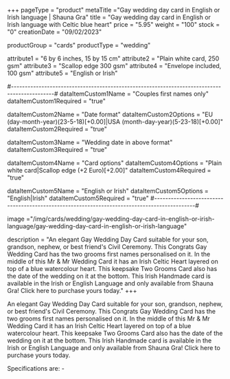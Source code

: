 +++
pageType = "product"
metaTitle ="Gay wedding day card in English or Irish language | Shauna Gra"
title = "Gay wedding day card in English or Irish language with Celtic blue heart"
price = "5.95"
weight = "100"
stock = "0"
creationDate = "09/02/2023"

productGroup = "cards"
productType = "wedding"
 
attribute1 = "6 by 6 inches, 15 by 15 cm" 
attribute2 = "Plain white card, 250 gsm"
attribute3 = "Scallop edge 300 gsm"
attribute4 = "Envelope included, 100 gsm"
attribute5 = "English or Irish"
 
#---------------------------------------------------------------------------------------------#
dataItemCustom1Name = "Couples first names only"
dataItemCustom1Required = "true"

dataItemCustom2Name = "Date format"
dataItemCustom2Options = "EU (day-month-year)(23-5-18)[+0.00]|USA (month-day-year)(5-23-18)[+0.00]"
dataItemCustom2Required = "true"

dataItemCustom3Name = "Wedding date in above format"
dataItemCustom3Required = "true"

dataItemCustom4Name = "Card options"
dataItemCustom4Options = "Plain white card|Scallop edge (+2 Euro)[+2.00]"
dataItemCustom4Required = "true"

dataItemCustom5Name = "English or Irish"
dataItemCustom5Options = "English|Irish"
dataItemCustom5Required = "true"
#---------------------------------------------------------------------------------------------#

image ="/img/cards/wedding/gay-wedding-day-card-in-english-or-irish-language/gay-wedding-day-card-in-english-or-irish-language"
 
description = "An elegant Gay Wedding Day Card suitable for your son, grandson, nephew, or best friend's Civil Ceremony.  This Congrats Gay Wedding Card has the two grooms first names personalised on it.  In the middle of this Mr & Mr Wedding Card it has an Irish Celtic Heart layered on top of a blue watercolour heart.  This keepsake Two Grooms Card also has the date of the wedding on it at the bottom.  This Irish Handmade card is available in the Irish or English Language and only available from Shauna Gra!  Click here to purchase yours today."
+++

An elegant Gay Wedding Day Card suitable for your son, grandson, nephew, or best friend's Civil Ceremony. This Congrats Gay Wedding Card has the two grooms first names personalised on it. In the middle of this Mr & Mr Wedding Card it has an Irish Celtic Heart layered on top of a blue watercolour heart. This keepsake Two Grooms Card also has the date of the wedding on it at the bottom. This Irish Handmade card is available in the Irish or English Language and only available from Shauna Gra! Click here to purchase yours today.

Specifications are: -
